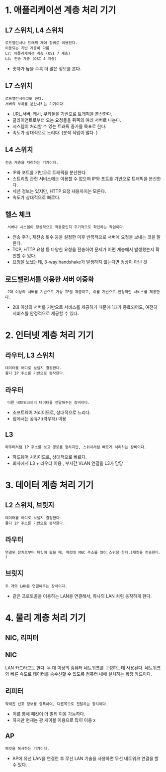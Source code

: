 # 1. 애플리케이션 계층 처리 기기

## L7 스위치, L4 스위치
    로드벨런서나 트래픽 제어 장비로 이용된다. 
    이용되는 기반 계층이 다름
    L7: 애플리케이션 계층 (OSI 7 계층)
    L4: 전송 계층 (OSI 4 계층)
- 숫자가 높을 수록 더 많은 정보를 본다. 

## L7 스위치
    로드밸런서라고도 한다. 
    서버의 부하를 분산시키는 기기이다. 
- URL,서버, 캐시, 쿠키들을 기반으로 트래픽을 분산한다.
- 클라이언트로부터 오는 요청들을 뒤쪽의 여러 서버로 나눈다. 
- 시스템이 처리할 수 있는 트래픽 증가를 목표로 한다.  
- 속도가 상대적으로 느리다. (분석 작업이 많다. )

## L4 스위치
    전송 계층을 처리하는 기기이다. 
- IP와 포트를 기반으로 트래픽을 분산한다. 
- 스트리밍 관련 서비스에는 이용할 수 없으며 IP와 포트를 기반으로 트래픽을 분산한다. 
- 세션 정보는 있지만, HTTP 요청 내용까지는 모른다. 
- 속도가 상대적으로 빠르다. 

## 헬스 체크
     서버나 시스템이 정상적으로 작동중인지 주기적으로 확인하는 작업이다. 
- 전송 주기, 재전송 횟수 등을 설정한 이후 반복적으로 서버에 요청을 보내는 것을 말한다. 
- TCP, HTTP 요청 등 다양한 요청을 전송하여 문제가 어떤 계층에서 발생했는지 확인할 수 있다. 
- 요청을 보냈는데, 3-way handshake가 발생하지 않는다면 정상이 아닌 것

## 로드밸런서를 이용한 서버 이중화 
     2대 이상의 서버를 기반으로 가상 IP을 제공하고, 이를 기반으로 안정적인 서비스를 제공한다. 
- 2대 이상의 서버를 기반으로 서비스를 제공하기 때문에 1대가 종료되어도, 여전히 서비스를 안정적으로 제공할 수 있다. 



# 2. 인터넷 계층 처리 기기 

## 라우터, L3 스위치
    데이터를 어디로 보낼지 결정한다. 
    둘다 IP 주소를 기반으로 동작한다. 

## 라우터
     다른 네트워크끼리 데이터를 전달해주는 장비이다. 
- 소프트웨어 처리이므로, 상대적으로 느리다. 
- 집에서는 공유기(라우터) 이용

## L3   
    라우터처럼 IP 주소를 보고 경로를 정하지만, 스위치처럼 빠르게 처리하는 장비이다.
- 하드웨어 처리이므로, 상대적으로 빠르다. 
- 회사에서 L3 + 라우터 이용 , 부서간 VLAN 연결을 L3가 담당 


# 3. 데이터 계층 처리 기기

## L2 스위치, 브릿지 
    데이터를 어디로 보낼지 결정한다. 
    둘다 IP 주소를 기반으로 동작한다. 

## 라우터
    연결된 장치로부터 패킷이 왔을 때, 패킷의 MAC 주소를 읽어 스위칭 한다.(패킷을 전송한다. ) 


## 브릿지   
    두 개의 LAN을 연결해주는 장치이다. 
- 같은 프로토콜을 이용하는 LAN을 연결해서, 하나의 LAN 처럼 동작하게 한다. 

# 4. 물리 계층 처리 기기 

## NIC, 리피터 
   

## NIC
   LAN 카드라고도 한다. 
   두 대 이상의 컴퓨터 네트워크를 구성하는데 사용된다. 
   네트워크와 빠른 속도로 데이터를 송수신할 수 있도록 컴퓨터 내에 설치하는 확장 카드이다. 


## 리피터  
    약해진 신호 정보를 증폭하여, 다른쪽으로 전달하는 장치이다. 
- 이를 통해 패킷이 더 멀리 이동 가능하다. 
- 하지만 현재는 광 케이블 이용으로 많이 이용 x 

## AP 
    패킷을 복사하는 기기이다. 
- AP에 유선 LAN을 연결한 후 무선 LAN 기술을 사용하면 무선 네트워크 연결을 할 수 있다. 